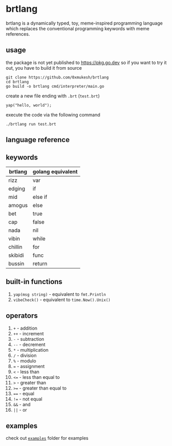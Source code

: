 # brtlang

brtlang is a dynamically typed, toy, meme-inspired programming language which replaces the conventional programming keywords with meme references.

## usage

the package is not yet published to https://pkg.go.dev so if you want to try it out, you have to build it from source

```
git clone https://github.com/0xmukesh/brtlang
cd brtlang
go build -o brtlang cmd/interpreter/main.go
```

create a new file ending with `.brt` (`test.brt`)

```
yap("hello, world");
```

execute the code via the following command

```
./brtlang run test.brt
```

## language reference

## keywords

| brtlang | golang equivalent |
| ------- | ----------------- |
| rizz    | var               |
| edging  | if                |
| mid     | else if           |
| amogus  | else              |
| bet     | true              |
| cap     | false             |
| nada    | nil               |
| vibin   | while             |
| chillin | for               |
| skibidi | func              |
| bussin  | return            |

## built-in functions

1. `yap(msg string)` - equivalent to `fmt.Println`
2. `vibeCheck()` - equivalent to `time.Now().Unix()`

## operators

1. `+` - addition
2. `++` - increment
3. `-` - subtraction
4. `--` - decrement
5. `*` - multiplication
6. `/` - division
7. `%` - modulo
8. `=` - assignment
9. `<` - less than
10. `<=` - less than equal to
11. `>` - greater than
12. `>=` - greater than equal to
13. `==` - equal
14. `!=` - not equal
15. `&&` - and
16. `||` - or

## examples

check out [`examples`](./examples/) folder for examples
